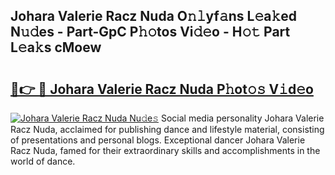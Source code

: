 ## Johara Valerie Racz Nuda O𝚗𝚕yf𝚊ns L𝚎a𝚔ed N𝚞𝚍es - Part-GpC P𝚑𝚘tos Vi𝚍𝚎o - H𝚘𝚝 Part L𝚎a𝚔s cMoew

# <h2><a href="http://kf9zp4.oniu.top/?m=Johara+Valerie+Racz+Nuda">🔗👉 🔴 Johara Valerie Racz Nuda P𝚑ot𝚘𝚜 V𝚒d𝚎o</a></h2>

[![Johara Valerie Racz Nuda Nu𝚍e𝚜](https://i.imgur.com/0qMVB7G.gif)](http://kf9zp4.oniu.top/?m=Johara+Valerie+Racz+Nuda)
Social media personality Johara Valerie Racz Nuda, acclaimed for publishing dance and lifestyle material, consisting of presentations and personal blogs. Exceptional dancer Johara Valerie Racz Nuda, famed for their extraordinary skills and accomplishments in the world of dance.  
